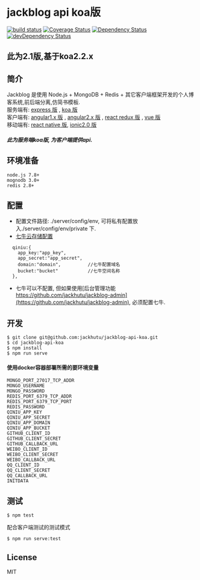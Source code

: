 # jackblog api koa版

[![build status][travis-image]][travis-url] 
[![Coverage Status][coveralls-image]][coveralls-url] 
[![Dependency Status](https://david-dm.org/jackhutu/jackblog-api-koa.svg)](https://david-dm.org/jackhutu/jackblog-api-koa) 
[![devDependency Status](https://david-dm.org/jackhutu/jackblog-api-koa/dev-status.svg)](https://david-dm.org/jackhutu/jackblog-api-koa#info=devDependencies)  

[travis-image]: https://travis-ci.org/jackhutu/jackblog-api-koa.svg?branch=master
[travis-url]: https://travis-ci.org/jackhutu/jackblog-api-koa

[coveralls-image]: https://coveralls.io/repos/jackhutu/jackblog-api-koa/badge.svg?branch=master&service=github
[coveralls-url]: https://coveralls.io/github/jackhutu/jackblog-api-koa?branch=master

## 此为2.1版,基于koa2.2.x

## 简介
Jackblog 是使用 Node.js + MongoDB + Redis + 其它客户端框架开发的个人博客系统,前后端分离,仿简书模板.    
服务端有: [express 版](https://github.com/jackhutu/jackblog-api-express) , [koa 版](https://github.com/jackhutu/jackblog-api-koa)         
客户端有: [angular1.x 版](https://github.com/jackhutu/jackblog-angular1) , [angular2.x 版](https://github.com/jackhutu/jackblog-angular2) , [react redux 版](https://github.com/jackhutu/jackblog-react-redux) , [vue 版](https://github.com/jackhutu/jackblog-vue)    
移动端有: [react native 版](https://github.com/jackhutu/jackblog-react-native-redux), [ionic2.0 版](https://github.com/jackhutu/jackblog-ionic2)  
##### 此为服务端koa版, 为客户端提供api. 

## 环境准备
```
node.js 7.8+
mognodb 3.0+
redis 2.8+
```

## 配置
* 配置文件路径: ./server/config/env, 可将私有配置放入./server/config/env/private 下.
* [七牛云存储配置](https://portal.qiniu.com/signup?code=3lg7fovhjx2ky)  

```
  qiniu:{
    app_key:"app_key",
    app_secret:"app_secret",
    domain:"domain",          //七牛配置域名
    bucket:"bucket"           //七牛空间名称  
  },
```
* 七牛可以不配置, 但如果使用[后台管理功能 https://github.com/jackhutu/jackblog-admin](https://github.com/jackhutu/jackblog-admin), 必须配置七牛.

## 开发
```
$ git clone git@github.com:jackhutu/jackblog-api-koa.git
$ cd jackblog-api-koa
$ npm install
$ npm run serve
```

#### 使用docker容器部署所需的要环境变量  
```
MONGO_PORT_27017_TCP_ADDR
MONGO_USERNAME
MONGO_PASSWORD
REDIS_PORT_6379_TCP_ADDR
REDIS_PORT_6379_TCP_PORT
REDIS_PASSWORD
QINIU_APP_KEY
QINIU_APP_SECRET
QINIU_APP_DOMAIN
QINIU_APP_BUCKET
GITHUB_CLIENT_ID
GITHUB_CLIENT_SECRET
GITHUB_CALLBACK_URL
WEIBO_CLIENT_ID
WEIBO_CLIENT_SECRET
WEIBO_CALLBACK_URL
QQ_CLIENT_ID
QQ_CLIENT_SECRET
QQ_CALLBACK_URL
INITDATA
```

## 测试
```
$ npm test
```
配合客户端测试的测试模式   
 
```
$ npm run serve:test
```

## License
MIT